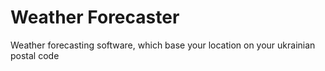# Weather Forecaster
 Weather forecasting software, which base your location on your ukrainian postal code
